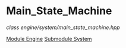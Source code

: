 # Main_State_Machine
*class*
*engine/system/main_state_machine.hpp*

[Module Engine](../engine.md)
[Submodule System](system.md)
